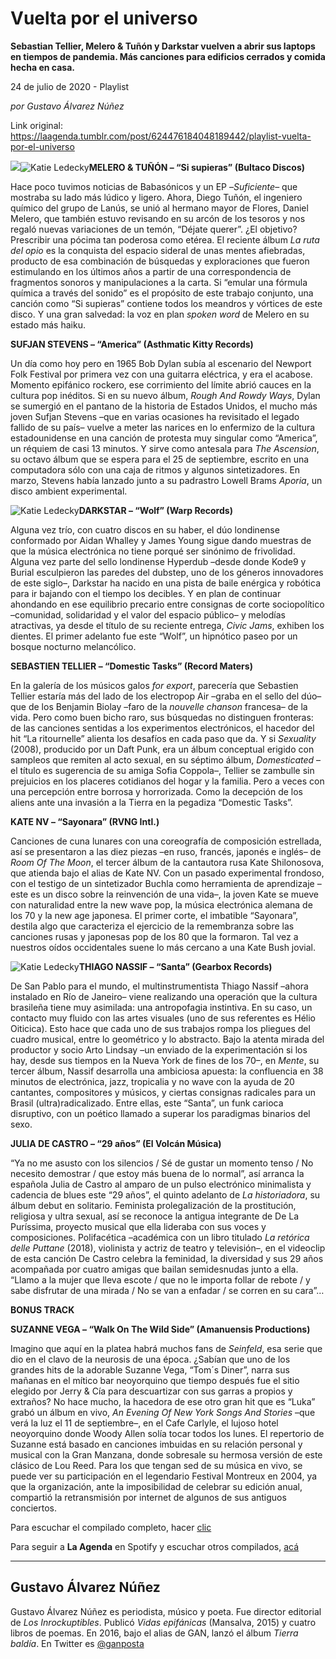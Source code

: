 # Vuelta por el universo

**Sebastian Tellier, Melero & Tuñón y Darkstar vuelven a abrir sus laptops en tiempos de pandemia. Más canciones para edificios cerrados y comida hecha en casa.**

24 de julio de 2020 - Playlist

_por Gustavo Álvarez Núñez_

Link original: https://laagenda.tumblr.com/post/624476184048189442/playlist-vuelta-por-el-universo

![](https://64.media.tumblr.com/f354a88236b3fdd8dc24b61f8d542884/77f4661d180d3df3-9a/s500x750/37e7fc8a212b3120239f9a428551f715efaac601.jpg)![Katie Ledecky](https://64.media.tumblr.com/cfd430f3c011ee9f6547d41830d35d82/77f4661d180d3df3-cf/s400x600/7c7654d5b856d9fd443cd5bdefee21555112d53a.jpg)**MELERO & TUÑÓN – “Si supieras” (Bultaco Discos)**  

Hace poco tuvimos noticias de Babasónicos y un EP –*Suficiente*– que mostraba su lado más lúdico y ligero. Ahora, Diego Tuñón, el ingeniero químico del grupo de Lanús, se unió al hermano mayor de Flores, Daniel Melero, que también estuvo revisando en su arcón de los tesoros y nos regaló nuevas variaciones de un temón, “Déjate querer”. ¿El objetivo? Prescribir una pócima tan poderosa como etérea. El reciente álbum *La ruta del opio* es la conquista del espacio sideral de unas mentes afiebradas, producto de esa combinación de búsquedas y exploraciones que fueron estimulando en los últimos años a partir de una correspondencia de fragmentos sonoros y manipulaciones a la carta. Si “emular una fórmula química a través del sonido” es el propósito de este trabajo conjunto, una canción como “Si supieras” contiene todos los meandros y vórtices de este disco. Y una gran salvedad: la voz en plan *spoken word* de Melero en su estado más haiku.

**SUFJAN STEVENS – “America” (Asthmatic Kitty Records)**  

Un día como hoy pero en 1965 Bob Dylan subía al escenario del Newport Folk Festival por primera vez con una guitarra eléctrica, y era el acabose. Momento epifánico rockero, ese corrimiento del límite abrió cauces en la cultura pop inéditos. Si en su nuevo álbum, *Rough And Rowdy Ways*, Dylan se sumergió en el pantano de la historia de Estados Unidos, el mucho más joven Sufjan Stevens –que en varias ocasiones ha revisitado el legado fallido de su país– vuelve a meter las narices en lo enfermizo de la cultura estadounidense en una canción de protesta muy singular como “America”, un réquiem de casi 13 minutos. Y sirve como antesala para *The Ascension*, su octavo álbum que se espera para el 25 de septiembre, escrito en una computadora sólo con una caja de ritmos y algunos sintetizadores. En marzo, Stevens había lanzado junto a su padrastro Lowell Brams *Aporia*, un disco ambient experimental.

![Katie Ledecky](https://64.media.tumblr.com/1dddaff9c4e07f53952ae4acb5982522/77f4661d180d3df3-a8/s400x600/5294e17a98b72b0c3ce12a095249b1f28060a75b.jpg)**DARKSTAR – “Wolf” (Warp Records)**  

Alguna vez trío, con cuatro discos en su haber, el dúo londinense conformado por Aidan Whalley y James Young sigue dando muestras de que la música electrónica no tiene porqué ser sinónimo de frivolidad. Alguna vez parte del sello londinense Hyperdub –desde donde Kode9 y Burial esculpieron las paredes del dubstep, uno de los géneros innovadores de este siglo–, Darkstar ha nacido en una pista de baile enérgica y robótica para ir bajando con el tiempo los decibles. Y en plan de continuar ahondando en ese equilibrio precario entre consignas de corte sociopolítico –comunidad, solidaridad y el valor del espacio público– y melodías atractivas, ya desde el título de su reciente entrega, *Civic Jams*, exhiben los dientes. El primer adelanto fue este “Wolf”, un hipnótico paseo por un bosque nocturno melancólico.

**SEBASTIEN TELLIER – “Domestic Tasks” (Record Maters)**  

En la galería de los músicos galos *for export*, parecería que Sebastien Tellier estaría más del lado de los electropop Air –graba en el sello del dúo– que de los Benjamin Biolay –faro de la *nouvelle chanson* francesa– de la vida. Pero como buen bicho raro, sus búsquedas no distinguen fronteras: de las canciones sentidas a los experimentos electrónicos, el hacedor del hit “La ritournelle” alienta los desafíos en cada paso que da. Y si *Sexuality* (2008), producido por un Daft Punk, era un álbum conceptual erigido con sampleos que remiten al acto sexual, en su séptimo álbum, *Domesticated* –el título es sugerencia de su amiga Sofia Coppola–, Tellier se zambulle sin prejuicios en los placeres cotidianos del hogar y la familia. Pero a veces con una percepción entre borrosa y horrorizada. Como la decepción de los aliens ante una invasión a la Tierra en la pegadiza “Domestic Tasks”.

**KATE NV – “Sayonara” (RVNG Intl.)**  

Canciones de cuna lunares con una coreografía de composición estrellada, así se presentaron a las diez piezas –en ruso, francés, japonés e inglés– de *Room Of The Moon*, el tercer álbum de la cantautora rusa Kate Shilonosova, que atienda bajo el alias de Kate NV. Con un pasado experimental frondoso, con el testigo de un sintetizador Buchla como herramienta de aprendizaje –este es un disco sobre la reinvención de una vida–, la joven Kate se mueve con naturalidad entre la new wave pop, la música electrónica alemana de los 70 y la new age japonesa. El primer corte, el imbatible “Sayonara”, destila algo que caracteriza el ejercicio de la remembranza sobre las canciones rusas y japonesas pop de los 80 que la formaron. Tal vez a nuestros oídos occidentales suene lo más cercano a una Kate Bush jovial.

![Katie Ledecky](https://64.media.tumblr.com/67543e4e1fa0f53797bea31cb99ac73f/77f4661d180d3df3-10/s400x600/67893ff87ffda6164e24ec43891c75cd475ec727.jpg)**THIAGO NASSIF – “Santa” (Gearbox Records)**  

De San Pablo para el mundo, el multinstrumentista Thiago Nassif –ahora instalado en Río de Janeiro– viene realizando una operación que la cultura brasileña tiene muy asimilada: una antropofagia instintiva. En su caso, un contacto muy fluido con las artes visuales (uno de sus referentes es Hélio Oiticica). Esto hace que cada uno de sus trabajos rompa los pliegues del cuadro musical, entre lo geométrico y lo abstracto. Bajo la atenta mirada del productor y socio Arto Lindsay –un enviado de la experimentación si los hay, desde sus tiempos en la Nueva York de fines de los 70–, en *Mente*, su tercer álbum, Nassif desarrolla una ambiciosa apuesta: la confluencia en 38 minutos de electrónica, jazz, tropicalia y no wave con la ayuda de 20 cantantes, compositores y músicos, y ciertas consignas radicales para un Brasil (ultra)radicalizado. Entre ellas, este “Santa”, un funk carioca disruptivo, con un poético llamado a superar los paradigmas binarios del sexo.

**JULIA DE CASTRO – “29 años” (El Volcán Música)**  

“Ya no me asusto con los silencios / Sé de gustar un momento tenso / No necesito demostrar / que estoy más buena de lo normal”, así arranca la española Julia de Castro al amparo de un pulso electrónico minimalista y cadencia de blues este “29 años”, el quinto adelanto de *La historiadora*, su álbum debut en solitario. Feminista prolegalización de la prostitución, religiosa y ultra sexual, así se reconoce la antigua integrante de De La Puríssima, proyecto musical que ella lideraba con sus voces y composiciones. Polifacética –académica con un libro titulado *La retórica delle Puttane* (2018), violinista y actriz de teatro y televisión–, en el videoclip de esta canción De Castro celebra la feminidad, la diversidad y sus 29 años acompañada por cuatro amigas que bailan semidesnudas junto a ella. “Llamo a la mujer que lleva escote / que no le importa follar de rebote / y sabe disfrutar de una mirada / No se van a enfadar / se corren en su cara”…

**BONUS TRACK**

**SUZANNE VEGA – “Walk On The Wild Side” (Amanuensis Productions)**  

Imagino que aquí en la platea habrá muchos fans de *Seinfeld*, esa serie que dio en el clavo de la neurosis de una época. ¿Sabían que uno de los grandes hits de la adorable Suzanne Vega, “Tom´s Diner”, narra sus mañanas en el mítico bar neoyorquino que tiempo después fue el sitio elegido por Jerry & Cía para descuartizar con sus garras a propios y extraños? No hace mucho, la hacedora de ese otro gran hit que es “Luka” grabó un álbum en vivo, *An Evening Of New York Songs And Stories* –que verá la luz el 11 de septiembre–, en el Cafe Carlyle, el lujoso hotel neoyorquino donde Woody Allen solía tocar todos los lunes. El repertorio de Suzanne está basado en canciones imbuidas en su relación personal y musical con la Gran Manzana, donde sobresale su hermosa versión de este clásico de Lou Reed. Para los que tengan sed de su música en vivo, se puede ver su participación en el legendario Festival Montreux en 2004, ya que la organización, ante la imposibilidad de celebrar su edición anual, compartió la retransmisión por internet de algunos de sus antiguos conciertos.

Para escuchar el compilado completo, hacer [clic](https://t.umblr.com/redirect?z=https%3A%2F%2Fopen.spotify.com%2Fembed%2Fplaylist%2F21ODqrzmY0Xh0BWlIK2Gkr%250D%250A&t=OTVhYjM0MjMzZGE0ZTA2ZTkxMjdiMGQ5YzlkOGYwMDI5MDI1OTdlMCx2OXJZdTVGdQ%3D%3D&b=t%3AXDz46txpppLgDp7rJlWQpw&p=https%3A%2F%2Flaagenda.tumblr.com%2Fpost%2F624476184048189442%2Fplaylist-vuelta-por-el-universo&m=1&ts=1705436713)

Para seguir a **La Agenda** en Spotify y escuchar otros compilados, [acá](https://t.umblr.com/redirect?z=https%3A%2F%2Fopen.spotify.com%2Fuser%2Fsw7jovcft51wn1tjheb4njibk&t=ZWY2ZjkwYjRhZGI4MDQ3ZGJmMjFlMGQ4MGI3OTUxNmRjMzk1NjVlYyx2OXJZdTVGdQ%3D%3D&b=t%3AXDz46txpppLgDp7rJlWQpw&p=https%3A%2F%2Flaagenda.tumblr.com%2Fpost%2F624476184048189442%2Fplaylist-vuelta-por-el-universo&m=1&ts=1705436713)

  




---

 Gustavo Álvarez Núñez
----------------------

 Gustavo Álvarez Núñez es periodista, músico y poeta. Fue director editorial de *Los Inrockuptibles*. Publicó *Vidas epifánicas* (Mansalva, 2015) y cuatro libros de poemas. En 2016, bajo el alias de GAN, lanzó el álbum *Tierra baldía*. En Twitter es [@ganposta](https://twitter.com/ganposta?lang=es) 

